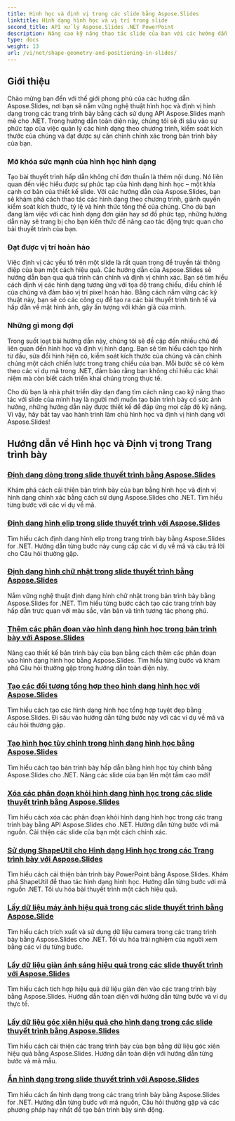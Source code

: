 ```yaml
---
title: Hình học và định vị trong các slide bằng Aspose.Slides
linktitle: Hình dạng hình học và vị trí trong slide
second_title: API xử lý Aspose.Slides .NET PowerPoint
description: Nâng cao kỹ năng thao tác slide của bạn với các hướng dẫn Aspose.Slides về hình học và định vị hình dạng trong các slide. Tìm hiểu cách lập trình điều khiển các hình dạng, kích thước và căn chỉnh của chúng.
type: docs
weight: 13
url: /vi/net/shape-geometry-and-positioning-in-slides/
---
```


## Giới thiệu

Chào mừng bạn đến với thế giới phong phú của các hướng dẫn Aspose.Slides, nơi bạn sẽ nắm vững nghệ thuật hình học và định vị hình dạng trong các trang trình bày bằng cách sử dụng API Aspose.Slides mạnh mẽ cho .NET. Trong hướng dẫn toàn diện này, chúng tôi sẽ đi sâu vào sự phức tạp của việc quản lý các hình dạng theo chương trình, kiểm soát kích thước của chúng và đạt được sự căn chỉnh chính xác trong bản trình bày của bạn.

### Mở khóa sức mạnh của hình học hình dạng

Tạo bài thuyết trình hấp dẫn không chỉ đơn thuần là thêm nội dung. Nó liên quan đến việc hiểu được sự phức tạp của hình dạng hình học – một khía cạnh cơ bản của thiết kế slide. Với các hướng dẫn của Aspose.Slides, bạn sẽ khám phá cách thao tác các hình dạng theo chương trình, giành quyền kiểm soát kích thước, tỷ lệ và hình thức tổng thể của chúng. Cho dù bạn đang làm việc với các hình dạng đơn giản hay sơ đồ phức tạp, những hướng dẫn này sẽ trang bị cho bạn kiến thức để nâng cao tác động trực quan cho bài thuyết trình của bạn.

### Đạt được vị trí hoàn hảo

Việc định vị các yếu tố trên một slide là rất quan trọng để truyền tải thông điệp của bạn một cách hiệu quả. Các hướng dẫn của Aspose.Slides sẽ hướng dẫn bạn qua quá trình căn chỉnh và định vị chính xác. Bạn sẽ tìm hiểu cách định vị các hình dạng tương ứng với tọa độ trang chiếu, điều chỉnh lề của chúng và đảm bảo vị trí pixel hoàn hảo. Bằng cách nắm vững các kỹ thuật này, bạn sẽ có các công cụ để tạo ra các bài thuyết trình tinh tế và hấp dẫn về mặt hình ảnh, gây ấn tượng với khán giả của mình.

### Những gì mong đợi

Trong suốt loạt bài hướng dẫn này, chúng tôi sẽ đề cập đến nhiều chủ đề liên quan đến hình học và định vị hình dạng. Bạn sẽ tìm hiểu cách tạo hình từ đầu, sửa đổi hình hiện có, kiểm soát kích thước của chúng và căn chỉnh chúng một cách chiến lược trong trang chiếu của bạn. Mỗi bước sẽ có kèm theo các ví dụ mã trong .NET, đảm bảo rằng bạn không chỉ hiểu các khái niệm mà còn biết cách triển khai chúng trong thực tế.

Cho dù bạn là nhà phát triển dày dạn đang tìm cách nâng cao kỹ năng thao tác với slide của mình hay là người mới muốn tạo bản trình bày có sức ảnh hưởng, những hướng dẫn này được thiết kế để đáp ứng mọi cấp độ kỹ năng. Vì vậy, hãy bắt tay vào hành trình làm chủ hình học và định vị hình dạng với Aspose.Slides!

## Hướng dẫn về Hình học và Định vị trong Trang trình bày
### [Định dạng dòng trong slide thuyết trình bằng Aspose.Slides](./formatting-lines/)
Khám phá cách cải thiện bản trình bày của bạn bằng hình học và định vị hình dạng chính xác bằng cách sử dụng Aspose.Slides cho .NET. Tìm hiểu từng bước với các ví dụ về mã.
### [Định dạng hình elip trong slide thuyết trình với Aspose.Slides](./formatting-ellipse-shape/)
Tìm hiểu cách định dạng hình elip trong trang trình bày bằng Aspose.Slides for .NET. Hướng dẫn từng bước này cung cấp các ví dụ về mã và câu trả lời cho Câu hỏi thường gặp.
### [Định dạng hình chữ nhật trong slide thuyết trình bằng Aspose.Slides](./formatting-rectangle-shape/)
Nắm vững nghệ thuật định dạng hình chữ nhật trong bản trình bày bằng Aspose.Slides for .NET. Tìm hiểu từng bước cách tạo các trang trình bày hấp dẫn trực quan với màu sắc, văn bản và tính tương tác phong phú.
### [Thêm các phân đoạn vào hình dạng hình học trong bản trình bày với Aspose.Slides](./adding-segments-geometry-shape/)
Nâng cao thiết kế bản trình bày của bạn bằng cách thêm các phân đoạn vào hình dạng hình học bằng Aspose.Slides. Tìm hiểu từng bước và khám phá Câu hỏi thường gặp trong hướng dẫn toàn diện này.
### [Tạo các đối tượng tổng hợp theo hình dạng hình học với Aspose.Slides](./creating-composite-objects-geometry-shape/)
Tìm hiểu cách tạo các hình dạng hình học tổng hợp tuyệt đẹp bằng Aspose.Slides. Đi sâu vào hướng dẫn từng bước này với các ví dụ về mã và câu hỏi thường gặp.
### [Tạo hình học tùy chỉnh trong hình dạng hình học bằng Aspose.Slides](./creating-custom-geometry/)
Tìm hiểu cách tạo bản trình bày hấp dẫn bằng hình học tùy chỉnh bằng Aspose.Slides cho .NET. Nâng các slide của bạn lên một tầm cao mới!
### [Xóa các phân đoạn khỏi hình dạng hình học trong các slide thuyết trình bằng Aspose.Slides](./removing-segments-geometry-shape/)
Tìm hiểu cách xóa các phân đoạn khỏi hình dạng hình học trong các trang trình bày bằng API Aspose.Slides cho .NET. Hướng dẫn từng bước với mã nguồn. Cải thiện các slide của bạn một cách chính xác.
### [Sử dụng ShapeUtil cho Hình dạng Hình học trong các Trang trình bày với Aspose.Slides](./using-shapeutil-geometry-shape/)
Tìm hiểu cách cải thiện bản trình bày PowerPoint bằng Aspose.Slides. Khám phá ShapeUtil để thao tác hình dạng hình học. Hướng dẫn từng bước với mã nguồn .NET. Tối ưu hóa bài thuyết trình một cách hiệu quả.
### [Lấy dữ liệu máy ảnh hiệu quả trong các slide thuyết trình bằng Aspose.Slide](./getting-effective-camera-data/)
Tìm hiểu cách trích xuất và sử dụng dữ liệu camera trong các trang trình bày bằng Aspose.Slides cho .NET. Tối ưu hóa trải nghiệm của người xem bằng các ví dụ từng bước.
### [Lấy dữ liệu giàn ánh sáng hiệu quả trong các slide thuyết trình với Aspose.Slides](./getting-effective-light-rig-data/)
Tìm hiểu cách tích hợp hiệu quả dữ liệu giàn đèn vào các trang trình bày bằng Aspose.Slides. Hướng dẫn toàn diện với hướng dẫn từng bước và ví dụ thực tế.
### [Lấy dữ liệu góc xiên hiệu quả cho hình dạng trong các slide thuyết trình bằng Aspose.Slides](./getting-effective-bevel-data/)
Tìm hiểu cách cải thiện các trang trình bày của bạn bằng dữ liệu góc xiên hiệu quả bằng Aspose.Slides. Hướng dẫn toàn diện với hướng dẫn từng bước và mã mẫu.
### [Ẩn hình dạng trong slide thuyết trình với Aspose.Slides](./hiding-shapes/)
Tìm hiểu cách ẩn hình dạng trong các trang trình bày bằng Aspose.Slides for .NET. Hướng dẫn từng bước với mã nguồn, Câu hỏi thường gặp và các phương pháp hay nhất để tạo bản trình bày sinh động.